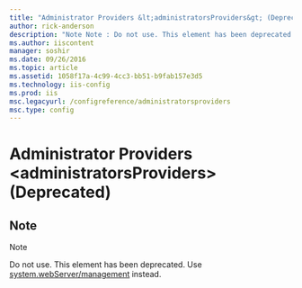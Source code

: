 ```yaml
---
title: "Administrator Providers &lt;administratorsProviders&gt; (Deprecated) | Microsoft Docs"
author: rick-anderson
description: "Note Note : Do not use. This element has been deprecated. Use system.webServer/management instead."
ms.author: iiscontent
manager: soshir
ms.date: 09/26/2016
ms.topic: article
ms.assetid: 1058f17a-4c99-4cc3-bb51-b9fab157e3d5
ms.technology: iis-config
ms.prod: iis
msc.legacyurl: /configreference/administratorsproviders
msc.type: config
---
```

Administrator Providers &lt;administratorsProviders&gt; (Deprecated)
====================
<a id="001"></a>
## Note

> [!NOTE]
> Do not use. This element has been deprecated. Use [system.webServer/management](../system.webserver/management/index.md) instead.